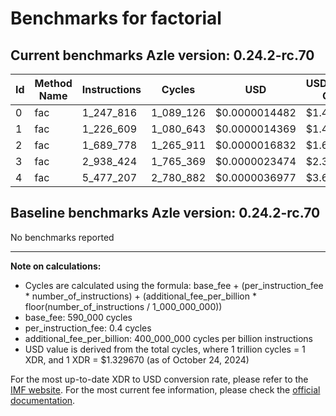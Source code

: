 # Benchmarks for factorial

## Current benchmarks Azle version: 0.24.2-rc.70

| Id  | Method Name | Instructions | Cycles    | USD           | USD/Million Calls |
| --- | ----------- | ------------ | --------- | ------------- | ----------------- |
| 0   | fac         | 1_247_816    | 1_089_126 | $0.0000014482 | $1.44             |
| 1   | fac         | 1_226_609    | 1_080_643 | $0.0000014369 | $1.43             |
| 2   | fac         | 1_689_778    | 1_265_911 | $0.0000016832 | $1.68             |
| 3   | fac         | 2_938_424    | 1_765_369 | $0.0000023474 | $2.34             |
| 4   | fac         | 5_477_207    | 2_780_882 | $0.0000036977 | $3.69             |

## Baseline benchmarks Azle version: 0.24.2-rc.70

No benchmarks reported

---

**Note on calculations:**

-   Cycles are calculated using the formula: base_fee + (per_instruction_fee \* number_of_instructions) + (additional_fee_per_billion \* floor(number_of_instructions / 1_000_000_000))
-   base_fee: 590_000 cycles
-   per_instruction_fee: 0.4 cycles
-   additional_fee_per_billion: 400_000_000 cycles per billion instructions
-   USD value is derived from the total cycles, where 1 trillion cycles = 1 XDR, and 1 XDR = $1.329670 (as of October 24, 2024)

For the most up-to-date XDR to USD conversion rate, please refer to the [IMF website](https://www.imf.org/external/np/fin/data/rms_sdrv.aspx).
For the most current fee information, please check the [official documentation](https://internetcomputer.org/docs/current/developer-docs/gas-cost#execution).

